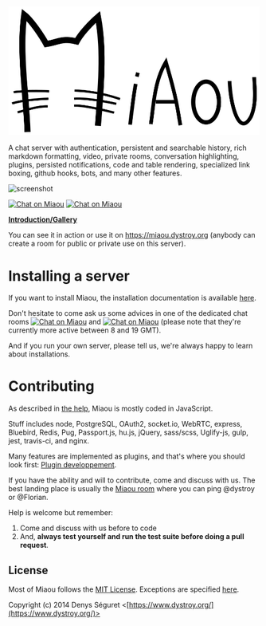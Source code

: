 
![Miaou](src/rsc/Miaou.svg)

A chat server with authentication, persistent and searchable history, rich markdown formatting, video, private rooms, conversation highlighting, plugins, persisted notifications, code and table rendering, specialized link boxing, github hooks, bots, and many other features.

![screenshot](https://i.imgur.com/gqHo9Mu.png)

[![Chat on Miaou](https://miaou.dystroy.org/static/shields/room-en.svg?v=1)](https://miaou.dystroy.org/1?Miaou)
[![Chat on Miaou](https://miaou.dystroy.org/static/shields/room-fr.svg?v=1)](https://miaou.dystroy.org/3?Code_Croissants)

**[Introduction/Gallery](http://miaou.dystroy.org/static/intro.html)**

You can see it in action or use it on https://miaou.dystroy.org (anybody can create a room for public or private use on this server).

# Installing a server

If you want to install Miaou, the installation documentation is available [here](installation.md).

Don't hesitate to come ask us some advices in one of the dedicated chat rooms [![Chat on Miaou](https://miaou.dystroy.org/static/shields/room-en.svg?v=1)](https://miaou.dystroy.org/1?Miaou) and [![Chat on Miaou](https://miaou.dystroy.org/static/shields/room-fr.svg?v=1)](https://miaou.dystroy.org/3?Code_Croissants) (please note that they're currently more active between 8 and 19 GMT).

And if you run your own server, please tell us, we're always happy to learn about installations.

# Contributing

As described in [the help](https://miaou.dystroy.org/help#Technical_Stack), Miaou is mostly coded in JavaScript.

Stuff includes node, PostgreSQL, OAuth2, socket.io, WebRTC, express, Bluebird, Redis, Pug, Passport.js, hu.js, jQuery, sass/scss, Uglify-js, gulp, jest, travis-ci, and nginx.

Many features are implemented as plugins, and that's where you should look first: [Plugin developpement](plugins/README.md).

If you have the ability and will to contribute, come and discuss with us. The best landing place is usually the [Miaou room](http://miaou.dystroy.org/1?Miaou) where you can ping @dystroy or @Florian.

Help is welcome but remember:

1. Come and discuss with us before to code
2. And, **always test yourself and run the test suite before doing a pull request**.

## License

Most of Miaou follows the [MIT License](http://opensource.org/licenses/MIT). Exceptions are specified [here](license.md).

Copyright (c) 2014 Denys Séguret <[https://www.dystroy.org/](https://www.dystroy.org/)>
